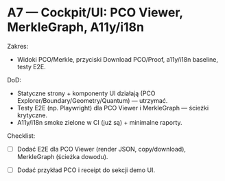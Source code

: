# A7 — Cockpit/UI: PCO Viewer, MerkleGraph, A11y/i18n

Zakres:

- Widoki PCO/Merkle, przyciski Download PCO/Proof, a11y/i18n baseline, testy E2E.

DoD:

- Statyczne strony + komponenty UI działają (PCO Explorer/Boundary/Geometry/Quantum) — utrzymać.
- Testy E2E (np. Playwright) dla PCO Viewer i MerkleGraph — ścieżki krytyczne.
- A11y/i18n smoke zielone w CI (już są) + minimalne raporty.

Checklist:

- [ ] Dodać E2E dla PCO Viewer (render JSON, copy/download), MerkleGraph (ścieżka dowodu).
- [ ] Dodać przykład PCO i receipt do sekcji demo UI.

